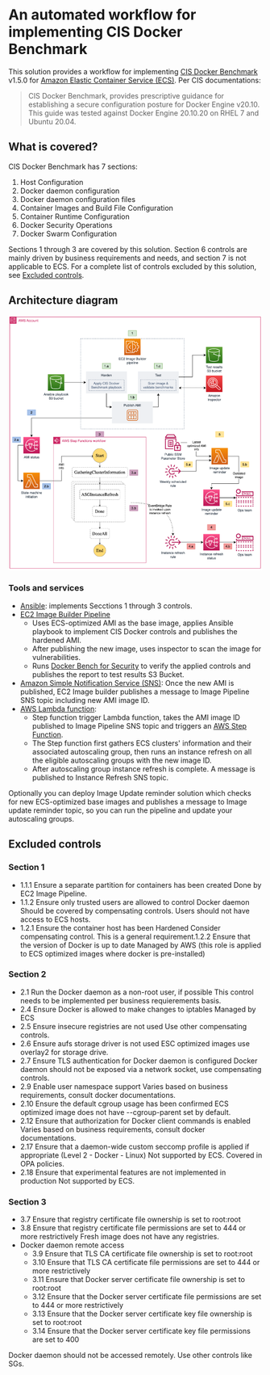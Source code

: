 # An automated workflow for implementing CIS Docker Benchmark

This solution provides a workflow for implementing [CIS Docker Benchmark](https://www.cisecurity.org/benchmark/docker) v1.5.0 for [Amazon Elastic Container Service (ECS)](https://docs.aws.amazon.com/AmazonECS/latest/developerguide/Welcome.html).
Per CIS documentations:
> CIS Docker Benchmark, provides prescriptive guidance for establishing a secure configuration posture for Docker Engine v20.10. This guide was tested against Docker Engine 20.10.20 on RHEL 7 and Ubuntu 20.04.

## What is covered?

CIS Docker Benchmark has 7 sections:

1. Host Configuration
2. Docker daemon configuration
3. Docker daemon configuration files
4. Container Images and Build File Configuration
5. Container Runtime Configuration
6. Docker Security Operations
7. Docker Swarm Configuration

Sections 1 through 3 are covered by this solution. Section 6 controls are mainly driven by business requirements and needs, and section 7 is not applicable to ECS. For a complete list of controls excluded by this solution, see [Excluded controls](#excluded-controls).

## Architecture diagram

![Architecture Diagram](/assets/Architecture%20diagram.png)

### Tools and services

- [Ansible](https://docs.ansible.com/ansible/latest/index.html): implements Secctions 1 through 3 controls.
- [EC2 Image Builder Pipeline](https://docs.aws.amazon.com/imagebuilder/latest/userguide/what-is-image-builder.html)
  - Uses ECS-optimized AMI as the base image, applies Ansible playbook to implement CIS Docker controls and publishes the hardened AMI.
  - After publishing the new image, uses inspector to scan the image for vulnerabilities.
  - Runs [Docker Bench for Security](https://github.com/docker/docker-bench-security) to verify the applied controls and publishes the report to test results S3 Bucket.
- [Amazon Simple Notification Service (SNS)](https://docs.aws.amazon.com/sns/latest/dg/welcome.html): Once the new AMI is published, EC2 Image builder publishes a message to Image Pipeline SNS topic including new AMI image ID.
- [AWS Lambda function](https://docs.aws.amazon.com/lambda/latest/dg/welcome.html):
  - Step function trigger Lambda function, takes the AMI image ID published to Image Pipeline SNS topic and triggers an [AWS Step Function](https://docs.aws.amazon.com/step-functions/latest/dg/welcome.html).
  - The Step function first gathers ECS clusters' information and their associated autoscaling group, then runs an instance refresh on all the eligible autoscaling groups with the new image ID.
  - After autoscaling group instance refresh is complete. A message is published to Instance Refresh SNS topic.

Optionally you can deploy Image Update reminder solution which checks for new ECS-optimized base images and publishes a message to Image update reminder topic, so you can run the pipeline and update your autoscaling groups.

## Excluded controls

### Section 1

- 1.1.1 Ensure a separate partition for containers has been created
Done by EC2 Image Pipeline.
- 1.1.2 Ensure only trusted users are allowed to control Docker daemon
Should be covered by compensating controls. Users should not have access to ECS hosts.
- 1.2.1 Ensure the container host has been Hardened
Consider compensating control. This is a general requirement.1.2.2 Ensure that the version of Docker is up to date
Managed by AWS (this role is applied to ECS optimized images where docker is pre-installed)

### Section 2

- 2.1 Run the Docker daemon as a non-root user, if possible
This control needs to be implemented per business requierements basis.
- 2.4 Ensure Docker is allowed to make changes to iptables
Managed by ECS
- 2.5 Ensure insecure registries are not used
Use other compensating controls.
- 2.6 Ensure aufs storage driver is not used
ESC optimized images use overlay2 for storage drive.
- 2.7 Ensure TLS authentication for Docker daemon is configured
Docker daemon should not be exposed via a network socket, use compensating controls.
- 2.9 Enable user namespace support
Varies based on business requirements, consult docker documentations.
- 2.10 Ensure the default cgroup usage has been confirmed
ECS optimized image does not have --cgroup-parent set by default.
- 2.12 Ensure that authorization for Docker client commands is enabled
Varies based on business requirements, consult docker documentations.
- 2.17 Ensure that a daemon-wide custom seccomp profile is applied if appropriate (Level 2 - Docker - Linux)
Not supported by ECS. Covered in OPA policies.
- 2.18 Ensure that experimental features are not implemented in production
Not supported by ECS.

### Section 3

- 3.7 Ensure that registry certificate file ownership is set to root:root
- 3.8 Ensure that registry certificate file permissions are set to 444 or more restrictively
Fresh image does not have any registries.
- Docker daemon remote access
  - 3.9 Ensure that TLS CA certificate file ownership is set to root:root
  - 3.10 Ensure that TLS CA certificate file permissions are set to 444 or more restrictively
  - 3.11 Ensure that Docker server certificate file ownership is set to root:root
  - 3.12 Ensure that the Docker server certificate file permissions are set to 444 or more restrictively
  - 3.13 Ensure that the Docker server certificate key file ownership is set to root:root
  - 3.14 Ensure that the Docker server certificate key file permissions are set to 400

Docker daemon should not be accessed remotely. Use other controls like SGs.

